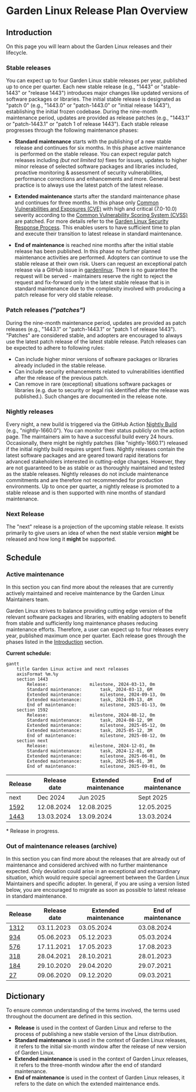 # Garden Linux Release Plan Overview

## Introduction

On this page you will learn about the Garden Linux releases and their lifecycle.

### Stable releases

You can expect up to four Garden Linux stable releases per year, published up to once per quarter. Each new stable release (e.g., "1443" or "stable-1443" or "release 1443") introduces major changes like updated versions of software packages or libraries. The initial stable release is designated as "patch 0" (e.g., "1443.0" or "patch-1443.0" or "initial release 1443"), establishing the initial frozen codebase. During the nine-month maintenance period, updates are provided as release patches (e.g., "1443.1" or "patch-1443.1" or "patch 1 of release 1443"). Each stable release progresses through the following maintenance phases:

- **Standard maintenance** starts with the publishing of a new stable release and continues for six months. In this phase active maintenance is performed on the stable release. You can expect regular patch releases including _(but not limited to)_ fixes for issues, updates to higher minor release of selected software packages and libraries included, proactive monitoring & assessment of security vulnerabilities, performance corrections and enhancements and more. General best practice is to always use the latest patch of the latest release.

- **Extended maintenance** starts after the standard maintenance phase and continues for three months. In this phase only [Common Vulnerabilities and Exposures (CVE)](https://csrc.nist.gov/glossary/term/common_vulnerabilities_and_exposures) with high and critical (7.0-10.0) severity according to the [Common Vulnerability Scoring System (CVSS)](https://nvd.nist.gov/vuln-metrics) are patched. For more details refer to the [Garden Linux Security Response Process](/SECURITY.md). This enables users to have sufficient time to plan and execute their transition to latest release in standard maintenance.

- **End of maintenance** is reached nine months after the initial stable release has been published. In this phase no further planned maintenance activities are performed. Adopters can continue to use the stable release at their own risk. Users can request an exceptional patch release via a GitHub issue in [gardenlinux](https://github.com/gardenlinux/gardenlinux/issues/new/choose). There is no guarantee the request will be served - maintainers reserve the right to reject the request and fix-forward only in the latest stable release that is in standard maintenance due to the complexity involved with producing a patch release for very old stable release.

### Patch releases _("patches")_

During the nine-month maintenance period, updates are provided as patch releases (e.g., "1443.1" or "patch-1443.1" or "patch 1 of release 1443"). "Patches" are considered stable, and adopters are encouraged to always use the latest patch release of the latest stable release. Patch releases can be expected to adhere to following rules:

- Can include higher minor versions of software packages or libraries already included in the stable release.
- Can include security enhancements related to vulnerabilities identified after the release of the previous patch.
- Can remove in rare (exceptional) situations software packages or libraries (e.g. due to security or legal risk identified after the release was published.). Such changes are documented in the release note. 

### Nightly releases 

Every night, a new build is triggered via the GitHub Action [Nightly Build](https://github.com/gardenlinux/gardenlinux/actions/workflows/nightly.yml) (e.g., "nightly-1660.0"). You can monitor their status publicly on the action page. The maintainers aim to have a successful build every 24 hours. Occasionally, there might be nightly patches (like "nightly-1660.1") released if the initial nightly build requires urgent fixes. Nightly releases contain the latest software packages and are geared toward rapid iterations for advanced stakeholders interested in cutting-edge changes. However, they are not guaranteed to be as stable or as thoroughly maintained and tested as the stable releases. Nightly releases do not include maintenance commitments and are therefore not recommended for production environments. Up to once per quarter, a nightly release is promoted to a stable release and is then supported with nine months of standard maintenance.

### Next Release

The "next" release is a projection of the upcoming stable release. It exists primarily to give users an idea of when the next stable version **might** be released and how long it **might** be supported.

## Schedule

### Active maintenance

In this section you can find more about the releases that are currently actively maintained and receive maintenance by the Garden Linux Maintainers team.

Garden Linux strives to balance providing cutting edge version of the relevant software packages and libraries, with enabling adopters to benefit from stable and sufficiently long maintenance phases reducing maintenance efforts. Therefore, a user can expect up to four releases every year, published maximum once per quarter. Each release goes through the phases listed in the [Introduction](#introduction) section.

**Current schedule:**

```mermaid
gantt
    title Garden Linux active and next releases
    axisFormat %m.%y
    section 1443
        Release:                milestone, 2024-03-13, 0m
        Standard maintenance:       task, 2024-03-13, 6M
        Extended maintenance:       milestone, 2024-09-13, 0m
        Extended maintenance:       task, 2024-09-13, 4M
        End of maintenance:         milestone, 2025-01-13, 0m
    section 1592
        Release:                milestone, 2024-08-12, 0m
        Standard maintenance:       task, 2024-08-12, 9M
        Extended maintenance:       milestone, 2025-05-12, 0m
        Extended maintenance:       task, 2025-05-12, 3M
        End of maintenance:         milestone, 2025-08-12, 0m
    section next
        Release:                milestone, 2024-12-01, 0m
        Standard maintenance:       task, 2024-12-01, 6M
        Extended maintenance:       milestone, 2025-06-01, 0m
        Extended maintenance:       task, 2025-06-01, 3M
        End of maintenance:         milestone, 2025-09-01, 0m        
```

| Release                                                                   | Release date  | Extended maintenance  | End of maintenance    |
| -                                                                         | -             | -                     | -                     |
| next                                                                      | Dec 2024      | Jun 2025              | Sept 2025             |
| [1592](https://github.com/gardenlinux/gardenlinux/releases/tag/1592.0)    | 12.08.2024    | 12.08.2025            | 12.05.2025            |
| [1443](https://github.com/gardenlinux/gardenlinux/releases/tag/1443.0)    | 13.03.2024    | 13.09.2024            | 13.03.2024            |


\* Release in progress.

### Out of maintenance releases (archive)

In this section you can find more about the releases that are already out of maintenance and considered archived with no further maintenance expected. Only deviation could arise in an exceptional and extraordinary situation, which would require special agreement between the Garden Linux Maintainers and specific adopter. In general, if you are using a version listed below, you are encouraged to migrate as soon as possible to latest release in standard maintenance. 

| Release                                                                   | Release date  | Extended maintenance  | End of maintenance    |
| -                                                                         | -             | -                     | -                     |
| [1312](https://github.com/gardenlinux/gardenlinux/releases/tag/1312.0)    | 03.11.2023    | 03.05.2024            | 03.08.2024            |
| [934](https://github.com/gardenlinux/gardenlinux/releases/tag/934.0)      | 05.06.2023    | 05.12.2023            | 05.03.2024            |
| [576](https://github.com/gardenlinux/gardenlinux/releases/tag/576.0)      | 17.11.2021    | 17.05.2023            | 17.08.2023            |
| [318](https://github.com/gardenlinux/gardenlinux/releases/tag/318.4)      | 28.04.2021    | 28.10.2021            | 28.01.2023            |
| [184](https://github.com/gardenlinux/gardenlinux/releases/tag/184.0)      | 29.10.2020    | 29.04.2020            | 29.07.2021            |
| [27](https://github.com/gardenlinux/gardenlinux/releases/tag/27.0)        | 09.06.2020    | 09.12.2020            | 09.03.2021            | 


## Dictionary

To ensure common understanding of the terms involved, the terms used throughout the document are defined in this section.
- **Release** is used in the context of Garden Linux and referse to the process of publishing a new stable version of the Linux distribution.
- **Standard maintenance** is used in the context of Garden Linux releases, it refers to the initial six-month window after the release of new version of Garden Linux. 
- **Extended maintenance** is used in the context of Garden Linux releases, it refers to the three-month window after the end of standard maintenance.
- **End of maintenance** is used in the context of Garden Linux releases, it refers to the date on which the extended maintenance ends.
